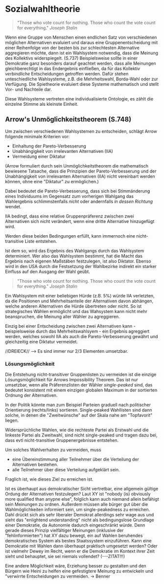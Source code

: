 # Sozialwahltheorie

> "Those who vote count for nothing.
> Those who count the vote count for everything."
> *Joseph Stalin*

Wenn eine Gruppe von Menschen einen endlichen Satz von verschiedenen möglichen Alternativen evaluiert und daraus eine Gruppenentscheidung mit einer Reihenfolge von der besten bis zur schlechtesten Alternative aggregieren möchte, dann ist ein Wahlsystem notwendig, dass die Meinung des Kollektivs widerspiegelt. (S.737)
Beispielsweise sollte in einer Demokratie ganz besonders darauf geachtet werden, dass alle Meinungen gleichberechtigt in das Endergebnis einfließen, da für das Kollektiv *verbindliche* Entscheidungen getroffen werden.
Dafür stehen unteschiedliche Wahlsysteme, z.B. die Mehrheitswahl, Borda-Wahl oder  zur Verfügung.
Die Spietheorie evaluiert diese Systeme mathematisch und stellt Vor- und Nachteile dar.

Diese Wahlsysteme vertreten eine individualisierte Ontologie, es zählt die einzelne Stimme als kleinste Einheit.
<!-- TODO MH: das steht so etwas alleine im Wald, und ich verstehe es auch nicht so ganz. Wahlsysteme vertreten keine Ontologie; Denkapparate wie Sozialwahltheorie tun das. Was ihr hier wohl meint ist eher in den Annahmen über Präferenzen zu finden, welche Sozialwahltheorie trifft (vollständig, etc.) – am besten diese Annahmen hier recht früh dokumentieren, und dann darauf hinweisen was die Ontologie ist: nämlich *gegebene* Präferenzen von Individuen (was wären alternativen zu beidem?) -->


## Arrow's Unmöglichkeitstheorem (S.748)

Um zwischen verschiedenen Wahlsystemen zu entscheiden, schlägt Arrow folgende minimale Kriterien vor:
- Einhaltung der Pareto-Verbesserung
- Unabhängigkeit von irrelevanten Alternativen (IIA)
- Vermeidung einer Diktatur

(Arrow formuliert durch sein Unmöglichkeitstheorem die mathematisch bewiesene Tatsache, dass die Prinzipien der Pareto-Verbesserung und der Unabhängigkeit von irrelevanten Alternativen (IIA) nicht vereinbart werden können, ohne eine "Diktatur" zu ermöglichen.)
<!-- TODO MH: Dieser Satz hat eher Charakter einer Schlussfolgerung als eines Einleitungssatzes; vielleicht erstmal sagen:vor: ... -->

Dabei bedeutet die Pareto-Verbesserung, dass sich bei Stimmänderung eines Individuums im Gegensatz zum vorherigen Wahlgang das Wahlergebnis schlimmstenfalls *nicht* oder andernfalls *in dessen Richtung* wendet.
<!-- TODO MH: Dafür muss hier auch noch Pareto Erklärt werden. -->
IIA bedingt, dass eine relative Gruppenpräferenz zwischen zwei Alternativen sich nicht verändert, wenn eine dritte Alternative hinzugefügt wird.
<!-- TODO MH: gute knappe formulieren! -->

Werden diese beiden Bedingungen erfüllt, kann immernoch eine nicht-transitive Liste entstehen.
<!-- TODO MH: nicht-transitiv (a la Condorcet) wäre tatsächlich nur eine der möglichen Diktatur-Dysfunktionen; alternativ ist auch denkbar das eine Wählerin mit ihrer Wahl das Ergebnis bestimmen kann. -->
Ist dem so, wird das Ergebnis des Wahlgangs durch das Wahlsystem determiniert.
Wer also das Wahlsystem bestimmt, hat die Macht das Ergebnis nach eigenen Maßstäben festzulegen, ist also Diktator.
Ebenso wird in den USA durch die Festsetzung der Wahlbezirke indirekt ein starker Einfluss auf den Ausgang der Wahl geübt.
<!-- FIXME MH: "Ebenso" ist vielleicht etwas hart ausgedrückt ... -->

> "Those who vote count for nothing.
> Those who count the vote count for everything."
> *Joseph Stalin*

Ein Wahlsystem mit einer beliebigen Hürde (z.B. 5%) würde IIA verletzten, da die Positionen und Mehrheitsanteile der Alternativen davon abhängen, welche anderen Alternativen die Hürde übertreten oder nicht.
So ist strategisches Wählen ermöglicht und das Wahsystem kann nicht mehr beanspruchen, die Meinung aller Wähler zu agreggieren.
<!-- TODO MH: Ist das so wichtig? Das könnte vielleicht gekürzt werden... -->

Einzig bei einer Entscheidung zwischen zwei Alternativen kann - beispielsweise durch das Mehrheitswahlsyem - ein Ergebnis agreggiert werden, welches sowohl IIA als auch die Pareto-Verbesserung gewährt und gleichzeitig eine Diktatur vermeidet.

//DREIECK// --> Es sind immer nur 2/3 Elementen umsetzbar.
<!-- TODO MH: hier fehlt noch das Bild; am besten schonmal in auskommentierten Markdown-Bild verweis umbauen (siehe Issue wie das geht, oder einfach googlen nach der syntax) -->


### Lösungsmöglichkeit

Die Entstehung nicht-transitiver Gruppenlisten zu vermeiden ist die einzige Lösungsmöglichkeit für Arrows Impossibility Theorem.
Das ist nur umsetzbar, wenn alle Präferenzlisten der Wähler *single-peaked* sind, das bedeutet konsistent mit einem einzigen globalen Maximum in der sortierten Ordnung der Alternativen.
<!-- TODO MH: das müssen wir noch etwas genauer klären: gemeint ist: es gibt *eine* Ordnung über alle Wählerinnen der ordinal sortierten Optionen (!), bei der dann die Präferenzlisten jeder einzelnen Wählerin single-peaked sind. -->
<!-- TODO MH: single peaked übersetzen, internet fragen -->
<!-- ----Bild?----- -->
In der Politik könnte man zum Beispiel Parteien graduell nach politischer Orientierung (rechts/links) sortieren.
Single-peaked Wahllisten sind dann solche, in denen die "Zweitwünsche" auf der Skala nahe am "Topfavorit" liegen.
<!-- TODO MH: gemäß von mir o.g. ergänzung Bsp anpassen -->

Widersprüchliche Wahlen, wie die rechteste Partei als Erstwahl und die linkeste Partei als Zweitwahl, sind nicht single-peaked und tragen dazu bei, dass evtl nicht-transitive Gruppenergebnisse entstehen.
<!-- TODO MH: genau, absolut, gutes Beispiel. Im Sinne der o.g. Ergänzung liegt das problem hier darin, das eben *keine* eine Präferenzordnung findbar ist, die für alle Wähler single-peaked preferences hervor ruft. Man könnte bsp. als dimension populistisch/nicht-populistisch verwenden, dann wäre vielleicht für diese Extremwähler ihre ordnung single-peaked, aber für viele andere (eher an rechts-links orientierte Wähler) wäre sie es möglicherweise nicht. DAS ist das problem. -->

Um solches Wahlverhalten zu vermeiden, muss
- eine Übereinstimmung aller Teilnehmer über die Verteilung der Alternativen bestehen.
- alle Teilnehmer über diese Verteilung aufgeklärt sein.

Fraglich ist, wie dieses Ziel zu erreichen ist.

Ist es überhaupt aus demokratischer Sicht vertretbar, eine allgemein gültige Ordung der Alternativen festzulegen?
Laut XY ist "nobody (is) obviously more qualified than anypne else", folglich kann auch niemand allein befähigt sein Meinungen zu ordnen.
Außerdem müssen alle bürger gut über die Wahlmöglichkeiten informiert sein, um single-peakedness zu erreichen.
Dahl drückt sich als sehr liberaler Demokrat allerdings sehr wage aus und sieht das "enlightend understanding" nicht als bedingungslose Grundlage einer Demokratie, da
Autonomie dadurch eingeschränkt würde.
Denn gerade dieses Prinzip vielfältiger Meinungen (inklusive der "fehlinformierten") hat XY dazu bewegt, ein auf Wahlen beruhendes demokratisches System als bestes Staatssystem einzuführen.
Kann eine Demokratie mit Wahlen dann überhaupt praktisch umgesetzt werden?
Oder ist vielmehr Dewey im Recht, wenn er die Demokratie im Kontext ihrer Zeit sieht und behauptet, sie sei niemals vollendet? (---ZITAT!!!)

Eine andere Möglichkeit wäre, Erziehung besser zu gestalten und den Bürgern wie Heini zu helfen eine gefestigtere Meinung zu entwickeln und "verwirrte Entscheidungen zu vermeiden. -> Benner
<!-- FIXME: MH In den oberen Absätzen sind noch Fragmente, unübersetztes etc. drin. -->
<!-- TODO: MH außerdem sollten die oberen Paragrafen mit den Lösungen der single-peakedness Probleme deutlich knapper ausfallen; das war ja eher so eine Randbemerkung. Für uns ist es Interessant hier auf die Notwendigkeit von Bildung sowie den Widerspruch zu liberalen Verschreibungen hinzuweisen. -->
